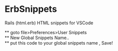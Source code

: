 # ErbSnippets
Rails (html.erb) HTML snippets for VSCode

** goto file>Preferences>User Snippets<br>
** New Global Snippets Name..<br>
** put this code to your global snippets name , Save!
